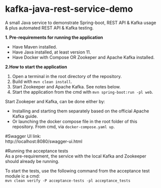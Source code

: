 # kafka-java-rest-service-demo
A small Java service to demonstrate Spring-boot, REST API & Kafka usage & plus automated REST API & Kafka testing.

**1. Pre-requirements for running the application**
- Have Maven installed.
- Have Java installed, at least version 11.
- Have Docker with Compose OR Zookeper and Apache Kafka installed.
 
**2.How to start the application**
1. Open a terminal in the root directory of the repository.  
1. Build with ```mvn clean install```.  
1. Start Zookeeper and Apache Kafka. See notes below.  
1. Start the application from the cmd with ```mvn spring-boot:run -pl web```.

Start Zookeper and Kafka, can be done either by:
  * Installing and starting them separately based on the official Apache Kafka guide.  
  * Or launching the docker compose file in the root folder of this repository. From cmd, via ```docker-compose.yaml up```.    

#Swagger UI link:  
http://localhost:8080/swagger-ui.html

#Running the acceptance tests  
As a pre-requirement, the service with the local Kafka and Zookeeper should already be running.  

To start the tests, use the following command from the acceptance test module ic a cmd:  
    ```
    mvn clean verify -P acceptance-tests -pl acceptance_tests
    ```
